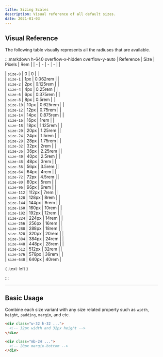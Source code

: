 ```yaml
---
title: Sizing Scales
description: Visual reference of all default sizes.
date: 2021-01-03
---
```


## Visual Reference

The following table visually represents all the radiuses that are available.


:::markdown h-640 overflow-x-hidden overflow-y-auto
| Reference | Size | Pixels | Rem |
| - | - | - | - |
| <div class="w-100p h-0 bg-cool-gray"></div> | `size-0` | 0 | 0 |
| <div class="w-100p h-1 bg-cool-gray"></div> | `size-1` | 1px | 0.062rem |
| <div class="w-100p h-2 bg-cool-gray"></div> | `size-2` | 2px | 0.125rem |
| <div class="w-100p h-4 bg-cool-gray"></div> | `size-4` | 4px | 0.25rem |
| <div class="w-100p h-6 bg-cool-gray"></div> | `size-6` | 6px | 0.375rem |
| <div class="w-100p h-8 bg-cool-gray"></div> | `size-8` | 8px | 0.5rem |
| <div class="w-100p h-10 bg-cool-gray"></div> | `size-10` | 10px | 0.625rem |
| <div class="w-100p h-12 bg-cool-gray"></div> | `size-12` | 12px | 0.75rem |
| <div class="w-100p h-14 bg-cool-gray"></div> | `size-14` | 14px | 0.875rem |
| <div class="w-100p h-16 bg-cool-gray"></div> | `size-16` | 16px | 1rem |
| <div class="w-100p h-18 bg-cool-gray"></div> | `size-18` | 18px | 1.125rem |
| <div class="w-100p h-20 bg-cool-gray"></div> | `size-20` | 20px | 1.25rem |
| <div class="w-100p h-24 bg-cool-gray"></div> | `size-24` | 24px | 1.5rem |
| <div class="w-100p h-28 bg-cool-gray"></div> | `size-28` | 28px | 1.75rem |
| <div class="w-100p h-32 bg-cool-gray"></div> | `size-32` | 32px | 2rem |
| <div class="w-100p h-36 bg-cool-gray"></div> | `size-36` | 36px | 2.25rem |
| <div class="w-100p h-40 bg-cool-gray"></div> | `size-40` | 40px | 2.5rem |
| <div class="w-100p h-48 bg-cool-gray"></div> | `size-48` | 48px | 3rem |
| <div class="w-100p h-56 bg-cool-gray"></div> | `size-56` | 56px | 3.5rem |
| <div class="w-100p h-64 bg-cool-gray"></div> | `size-64` | 64px | 4rem |
| <div class="w-100p h-72 bg-cool-gray"></div> | `size-72` | 72px | 4.5rem |
| <div class="w-100p h-80 bg-cool-gray"></div> | `size-80` | 80px | 5rem |
| <div class="w-100p h-96 bg-cool-gray"></div> | `size-96` | 96px | 6rem |
| <div class="w-100p h-112 bg-cool-gray"></div> | `size-112` | 112px | 7rem |
| <div class="w-100p h-128 bg-cool-gray"></div> | `size-128` | 128px | 8rem |
| <div class="w-100p h-144 bg-cool-gray"></div> | `size-144` | 144px | 9rem |
| <div class="w-100p h-160 bg-cool-gray"></div> | `size-160` | 160px | 10rem |
| <div class="w-100p h-192 bg-cool-gray"></div> | `size-192` | 192px | 12rem |
| <div class="w-100p h-224 bg-cool-gray"></div> | `size-224` | 224px | 14rem |
| <div class="w-100p h-256 bg-cool-gray"></div> | `size-256` | 256px | 16rem |
| <div class="w-100p h-288 bg-cool-gray"></div> | `size-288` | 288px | 18rem |
| <div class="w-100p h-320 bg-cool-gray"></div> | `size-320` | 320px | 20rem |
| <div class="w-100p h-384 bg-cool-gray"></div> | `size-384` | 384px | 24rem |
| <div class="w-100p h-448 bg-cool-gray"></div> | `size-448` | 448px | 28rem |
| <div class="w-100p h-512 bg-cool-gray"></div> | `size-512` | 512px | 32rem |
| <div class="w-100p h-576 bg-cool-gray"></div> | `size-576` | 576px | 36rem |
| <div class="w-100p h-640 bg-cool-gray"></div> | `size-640` | 640px | 40rem |

{ .text-left }

:::

---

## Basic Usage

Combine each size variant with any size related property such as `width`, `height`, `padding`, `margin`, and etc.

```html
<div class="w-32 h-32 ...">
  <!-- 32px width and 32px height -->
</div>

<div class="mb-24 ...">
  <!-- 20px margin-bottom -->
</div>
```
